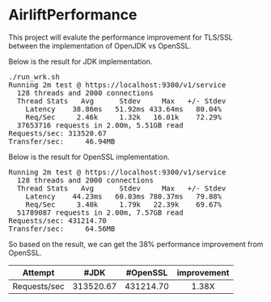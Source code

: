 # AirliftPerformance

This project will evalute the performance improvement for TLS/SSL between the implementation of OpenJDK vs OpenSSL.

Below is the result for JDK implementation.

<pre>
./run_wrk.sh 
Running 2m test @ https://localhost:9300/v1/service
  128 threads and 2000 connections
  Thread Stats   Avg      Stdev     Max   +/- Stdev
    Latency    38.86ms   51.92ms 433.64ms   80.04%
    Req/Sec     2.46k     1.32k   16.01k    72.29%
  37653716 requests in 2.00m, 5.51GB read
Requests/sec: 313520.67
Transfer/sec:     46.94MB
</pre>

Below is the result for OpenSSL implementation.

<pre>
Running 2m test @ https://localhost:9300/v1/service
  128 threads and 2000 connections
  Thread Stats   Avg      Stdev     Max   +/- Stdev
    Latency    44.23ms   60.03ms 780.37ms   79.88%
    Req/Sec     3.40k     1.79k   22.39k    69.67%
  51789087 requests in 2.00m, 7.57GB read
Requests/sec: 431214.70
Transfer/sec:     64.56MB
</pre>

So based on the result, we can get the 38% performance improvement from OpenSSL.

|   Attempt    |   #JDK    | #OpenSSL  | improvement |
| :----------: | :-------: | :-------: | :---------: |
| Requests/sec | 313520.67 | 431214.70 |    1.38X    |
